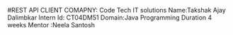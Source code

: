 #REST API CLIENT
COMAPNY: Code Tech IT solutions
Name:Takshak Ajay Dalimbkar
Intern Id: CT04DM51
Domain:Java Programming
Duration 4 weeks
Mentor :Neela Santosh

 
